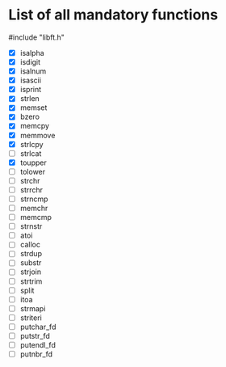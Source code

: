# List of all mandatory functions

#include "libft.h"

- [x] isalpha
- [x] isdigit
- [x] isalnum
- [x] isascii
- [x] isprint
- [x] strlen
- [x] memset
- [x] bzero
- [x] memcpy
- [x] memmove
- [x] strlcpy
- [ ] strlcat
- [x] toupper
- [ ] tolower
- [ ] strchr
- [ ] strrchr
- [ ] strncmp
- [ ] memchr
- [ ] memcmp
- [ ] strnstr
- [ ] atoi
- [ ] calloc
- [ ] strdup
- [ ] substr
- [ ] strjoin
- [ ] strtrim
- [ ] split
- [ ] itoa
- [ ] strmapi
- [ ] striteri
- [ ] putchar_fd
- [ ] putstr_fd
- [ ] putendl_fd
- [ ] putnbr_fd